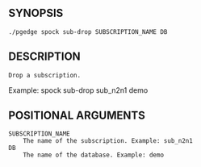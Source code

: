
## SYNOPSIS
    ./pgedge spock sub-drop SUBSCRIPTION_NAME DB

## DESCRIPTION
    Drop a subscription. 

Example: spock sub-drop sub_n2n1 demo

## POSITIONAL ARGUMENTS
    SUBSCRIPTION_NAME
        The name of the subscription. Example: sub_n2n1
    DB
        The name of the database. Example: demo

